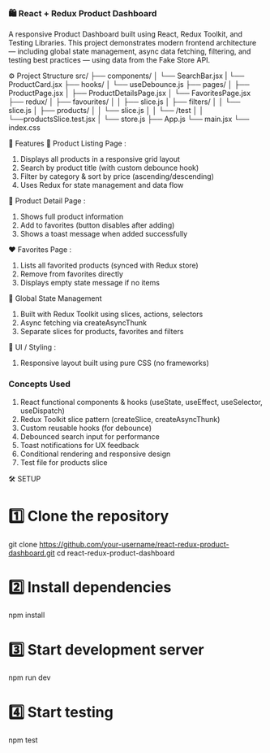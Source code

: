 ### 🛍️ React + Redux Product Dashboard
A responsive Product Dashboard built using React, Redux Toolkit, and Testing Libraries.
This project demonstrates modern frontend architecture — including global state management, async data fetching, filtering, and testing best practices — using data from the Fake Store API.

⚙️ Project Structure
src/
├── components/
│   └── SearchBar.jsx
|   └── ProductCard.jsx
├── hooks/
│   └── useDebounce.js
├── pages/
│   ├── ProductPage.jsx
│   ├── ProductDetailsPage.jsx
│   └── FavoritesPage.jsx
├── redux/
│   ├── favourites/
│   │   ├── slice.js
│   ├── filters/
│   │   └── slice.js
│   ├── products/
│   │   └── slice.js
│   │   └── /test
│   │        └──productsSlice.test.jsx 
│   └── store.js
├── App.js
└── main.jsx
└── index.css


🚀 Features
🧱 Product Listing Page :
1. Displays all products in a responsive grid layout
2. Search by product title (with custom debounce hook)
3. Filter by category & sort by price (ascending/descending)
4. Uses Redux for state management and data flow

📄 Product Detail Page :
1. Shows full product information
2. Add to favorites (button disables after adding)
3. Shows a toast message when added successfully

❤️ Favorites Page :
1. Lists all favorited products (synced with Redux store)
2. Remove from favorites directly
3. Displays empty state message if no items

🧩 Global State Management
1. Built with Redux Toolkit using slices, actions, selectors
2. Async fetching via createAsyncThunk
3. Separate slices for products, favorites and filters

💅 UI / Styling :
1. Responsive layout built using pure CSS (no frameworks)


### Concepts Used
1. React functional components & hooks (useState, useEffect, useSelector, useDispatch)
2. Redux Toolkit slice pattern (createSlice, createAsyncThunk)
3. Custom reusable hooks (for debounce)
4. Debounced search input for performance
5. Toast notifications for UX feedback
6. Conditional rendering and responsive design
7. Test file for products slice 


🛠️  SETUP
# 1️⃣ Clone the repository
git clone https://github.com/your-username/react-redux-product-dashboard.git
cd react-redux-product-dashboard

# 2️⃣ Install dependencies
npm install

# 3️⃣ Start development server
npm run dev

# 4️⃣ Start testing 
npm test
